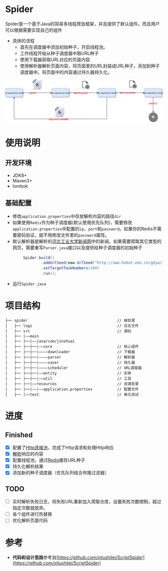 # Spider
Spider是一个基于Java的简易多线程爬虫框架，并且提供了默认组件。而且用户可以根据需要实现自己的组件  
- 具体的流程
  - 首先在调度器中添加初始种子，开启线程池。
  - 工作线程开始从种子调度器中取URL种子
  - 使用下载器获取URL对应的页面内容
  - 使用解析器解析页面内容，将页面里的URL封装成URL种子，添加到种子调度器中。将页面中的内容通过持久器持久化。
  
![流程图](./spider-flowchart.svg)

# 使用说明

## 开发环境
- JDK8+
- Maven3+
- lombok

## 基础配置
- 修改`application.properties`中存放解析内容的路径`dir`
- 如果使用`Redis`作为种子调度器(默认使用优先队列)，需要修改`application.properties`中配置的`ip`、`port`和`password`。如果你的Redis不需要密码验证，就不用修改文件里的`password`属性。
- 默认解析器是解析的[河北工业大学新闻网](http://xww.hebut.edu.cn/gdyw/index.htm)中的新闻，如果需要爬取其它类型的网页，需要重写`Parser.java`接口以及提供给种子调度器的初始种子
```Java
        Spider.build()
                .addUrlSeed(new UrlSeed("http://xww.hebut.edu.cn/gdyw/index.htm", 5))
                .setTargetTaskNumbers(100)
                .run();
```
- 运行`Spider.java`

# 项目结构

```Shell
├── spider                                        // 根目录
│   ├── logs                                      // 日志文件
│   ├── src                                       // 源码
│   ├── |——main
│   ├── ├──|——java/com/jinshuai                          
│   ├── ├──├──|——core                             // 核心组件
│   ├── ├──├──|————downloader                     // 下载器
│   ├── ├──├──|————parser                         // 解析器
│   ├── ├──├──|————saver                          // 持久器
│   ├── ├──├──|————scheduler                      // URL调度器
│   ├── ├──├──|——entity                           // 实体
│   ├── ├──├──|——util                             // 工具
│   ├── ├──|——resources                           // 资源目录
│   ├── ├──|——|——application.properties           // 配置文件
│   ├── |——test                                   // 单元测试
```

# 进度
## Finished
- [x] 配置了[Http连接池](https://hc.apache.org/httpcomponents-client-ga/)，完成了Http请求和处理Http响应<br>
- [x] [解析](https://jsoup.org/)响应的内容
- [x] 配置线程池，通过[Redis](https://redis.io/)缓存URL种子
- [x] 持久化解析结果
- [x] 添加新的种子调度器（优先队列结合布隆过滤器）

## TODO
- [ ] 实时解析失败日志，将失败URL重新加入爬取仓库，设置失败次数限制，超过指定次数就放弃。
- [ ] 各个组件进行热替换
- [ ] 优化解析页面代码

# 参考
- **代码和设计思路**参考自[https://github.com/xjtushilei/ScriptSpider](https://github.com/xjtushilei/ScriptSpider)